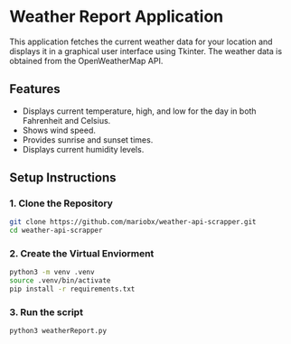 # Weather Report Application

This application fetches the current weather data for your location and displays it in a graphical user interface using Tkinter. The weather data is obtained from the OpenWeatherMap API.

## Features

- Displays current temperature, high, and low for the day in both Fahrenheit and Celsius.
- Shows wind speed.
- Provides sunrise and sunset times.
- Displays current humidity levels.

## Setup Instructions

### 1. Clone the Repository

```bash
git clone https://github.com/mariobx/weather-api-scrapper.git
cd weather-api-scrapper
```
### 2. Create the Virtual Enviorment
```bash
python3 -m venv .venv
source .venv/bin/activate
pip install -r requirements.txt
```
### 3. Run the script
```bash
python3 weatherReport.py
```
